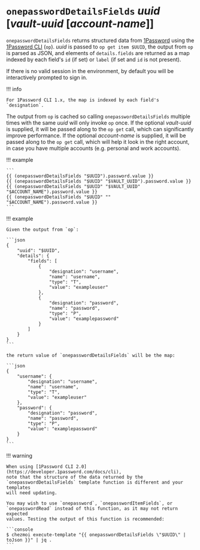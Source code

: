 # `onepasswordDetailsFields` _uuid_ [_vault-uuid_ [*account-name*]]

`onepasswordDetailsFields` returns structured data from
[1Password](https://1password.com/) using the [1Password
CLI](https://support.1password.com/command-line-getting-started/) (`op`).
_uuid_ is passed to `op get item $UUID`, the output from `op` is parsed as
JSON, and elements of `details.fields` are returned as a map indexed by each
field's `id` (if set) or `label` (if set and `id` is not present).

If there is no valid session in the environment, by default you will be
interactively prompted to sign in.

!!! info

    For 1Password CLI 1.x, the map is indexed by each field's `designation`.

The output from `op` is cached so calling `onepasswordDetailsFields` multiple
times with the same _uuid_ will only invoke `op` once. If the optional
_vault-uuid_ is supplied, it will be passed along to the `op get` call, which
can significantly improve performance. If the optional _account-name_ is
supplied, it will be passed along to the `op get` call, which will help it look
in the right account, in case you have multiple accounts (e.g. personal and
work accounts).

!!! example

    ```
    {{ (onepasswordDetailsFields "$UUID").password.value }}
    {{ (onepasswordDetailsFields "$UUID" "$VAULT_UUID").password.value }}
    {{ (onepasswordDetailsFields "$UUID" "$VAULT_UUID" "$ACCOUNT_NAME").password.value }}
    {{ (onepasswordDetailsFields "$UUID" "" "$ACCOUNT_NAME").password.value }}
    ```

!!! example

    Given the output from `op`:

    ```json
    {
        "uuid": "$UUID",
        "details": {
            "fields": [
                {
                    "designation": "username",
                    "name": "username",
                    "type": "T",
                    "value": "exampleuser"
                },
                {
                    "designation": "password",
                    "name": "password",
                    "type": "P",
                    "value": "examplepassword"
                }
            ]
        }
    }
    ```

    the return value of `onepasswordDetailsFields` will be the map:

    ```json
    {
        "username": {
            "designation": "username",
            "name": "username",
            "type": "T",
            "value": "exampleuser"
        },
        "password": {
            "designation": "password",
            "name": "password",
            "type": "P",
            "value": "examplepassword"
        }
    }
    ```

!!! warning

    When using [1Password CLI 2.0](https://developer.1password.com/docs/cli),
    note that the structure of the data returned by the
    `onepasswordDetailsFields` template function is different and your templates
    will need updating.

    You may wish to use `onepassword`, `onepasswordItemFields`, or
    `onepasswordRead` instead of this function, as it may not return expected
    values. Testing the output of this function is recommended:

    ```console
    $ chezmoi execute-template "{{ onepasswordDetailsFields \"$UUID\" | toJson }}" | jq .
    ```
